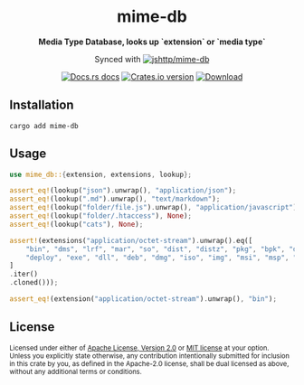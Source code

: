 <h1 align="center">mime-db</h1>

<div align="center">
  <p><strong>Media Type Database, looks up `extension` or `media type`</strong>
  </p>
  <p> Synced with
    <a href="https://github.com/jshttp/mime-db">
      <img alt="jshttp/mime-db" src="https://img.shields.io/npm/v/mime-db/latest?style=flat-square&label=jshttp%2Fmime-db"></a>
  </p>
</div>

<div align="center">
  <!-- Docs.rs docs -->
  <a href="https://docs.rs/mime-db">
    <img src="https://img.shields.io/badge/docs-latest-blue.svg?style=flat-square"
      alt="Docs.rs docs" /></a>
  <!-- Crates version -->
  <a href="https://crates.io/crates/mime-db">
    <img src="https://img.shields.io/crates/v/mime-db.svg?style=flat-square"
    alt="Crates.io version" /></a>
  <!-- Downloads -->
  <a href="https://crates.io/crates/mime-db">
    <img src="https://img.shields.io/crates/d/mime-db.svg?style=flat-square"
      alt="Download" /></a>
</div>

## Installation

```shell
cargo add mime-db
```

## Usage

```rust
use mime_db::{extension, extensions, lookup};

assert_eq!(lookup("json").unwrap(), "application/json");
assert_eq!(lookup(".md").unwrap(), "text/markdown");
assert_eq!(lookup("folder/file.js").unwrap(), "application/javascript");
assert_eq!(lookup("folder/.htaccess"), None);
assert_eq!(lookup("cats"), None);

assert!(extensions("application/octet-stream").unwrap().eq([
    "bin", "dms", "lrf", "mar", "so", "dist", "distz", "pkg", "bpk", "dump", "elc",
    "deploy", "exe", "dll", "deb", "dmg", "iso", "img", "msi", "msp", "msm", "buffer"
]
.iter()
.cloned()));

assert_eq!(extension("application/octet-stream").unwrap(), "bin");
```

## License

<sup>
Licensed under either of <a href="LICENSE-APACHE">Apache License, Version
2.0</a> or <a href="LICENSE-MIT">MIT license</a> at your option.
</sup>

<br>

<sub>
Unless you explicitly state otherwise, any contribution intentionally submitted
for inclusion in this crate by you, as defined in the Apache-2.0 license, shall
be dual licensed as above, without any additional terms or conditions.
</sub>
